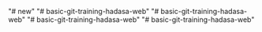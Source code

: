 "# new" 
"# basic-git-training-hadasa-web" 
"# basic-git-training-hadasa-web" 
"# basic-git-training-hadasa-web" 
"# basic-git-training-hadasa-web" 
